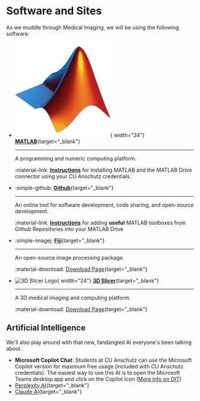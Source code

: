# Software and Sites

As we muddle through Medical Imaging, we will be using the following software:

<div class="grid cards" markdown>

-   ![MATLAB ICON](images/Matlab_icon.png){ width="24"} [**MATLAB**](https://www.mathworks.com){target="_blank"}
  
    ---
    
    A programming and numeric computing platform.

    :material-link: [**Instructions**](matlabInstallation.md) for installing MATLAB and the MATLAB Drive connector using your CU Anschutz credentials.

-   :simple-github: [**Github**](https://github.com){target="_blank"}
  
    ---
    
    An online tool for software development, code sharing, and open-source development.

    :material-link: [**Instructions**](githubRepoInstallation.md) for adding **useful** MATLAB toolboxes from Github Repositories into your MATLAB Drive

-   :simple-imagej: [**Fiji**](https://fiji.sc){target="_blank"}
  
    ---
    
    An open-source image processing package.

    :material-download: [Download Page](https://fiji.sc){target="_blank"}

-   ![3D Slicer Logo](https://www.slicer.org/assets/img/3D-Slicer-Mark.svg){ width="24"} [**3D Slicer**](https://www.slicer.org){target="_blank"}
  
    ---
    
    A 3D medical imaging and computing platform.

    :material-download: [Download Page](https://download.slicer.org){target="_blank"}

</div>

## Artificial Intelligence

We'll also play around with that new, fandangled AI everyone's been talking about.

- **Microsoft Copilot Chat**: Students at CU Anschutz can use the Microsoft Copilot version for maximum free usage (included with CU Anschutz credentials). The easiest way to use this AI is to open the Microsoft Teams desktop app and click on the Copilot Icon ([More info on OIT](https://www.cuanschutz.edu/offices/office-of-information-technology/tools-services/microsoft--copilot))
- [Perplexity AI](https://www.perplexity.ai){target="_blank"}
- [Claude AI](https://claude.ai){target="_blank"}
